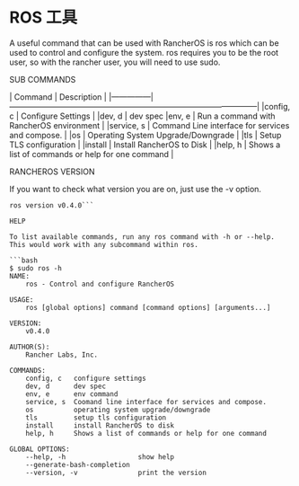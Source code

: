 # ROS 工具

A useful command that can be used with RancherOS is ros which can be used to control and configure the system. ros requires you to be the root user, so with the rancher user, you will need to use sudo.

SUB COMMANDS

| Command | Description | |—————|———————————————————————————————–| |config, c | Configure Settings | |dev, d | dev spec |env, e | Run a command with RancherOS environment | |service, s | Command Line interface for services and compose. | |os | Operating System Upgrade/Downgrade | |tls | Setup TLS configuration | |install | Install RancherOS to Disk | |help, h | Shows a list of commands or help for one command |

RANCHEROS VERSION

If you want to check what version you are on, just use the -v option.

```$ sudo ros -v
ros version v0.4.0```

HELP

To list available commands, run any ros command with -h or --help. This would work with any subcommand within ros.

```bash
$ sudo ros -h
NAME:
    ros - Control and configure RancherOS

USAGE:
    ros [global options] command [command options] [arguments...]

VERSION:
    v0.4.0

AUTHOR(S): 
    Rancher Labs, Inc.  

COMMANDS:
    config, c   configure settings
    dev, d      dev spec
    env, e      env command
    service, s  Coomand line interface for services and compose.
    os          operating system upgrade/downgrade
    tls         setup tls configuration
    install     install RancherOS to disk
    help, h     Shows a list of commands or help for one command

GLOBAL OPTIONS:
    --help, -h                  show help
    --generate-bash-completion	
    --version, -v               print the version
 ```

